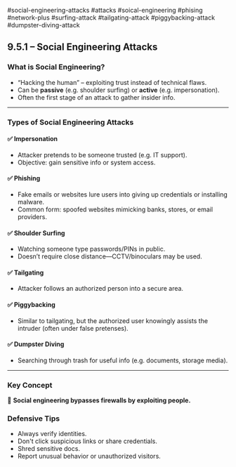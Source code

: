 #social-engineering-attacks #attacks #soical-engineering #phising #network-plus #surfing-attack #tailgating-attack #piggybacking-attack #dumpster-diving-attack

## 9.5.1 – Social Engineering Attacks

### What is Social Engineering?
- “Hacking the human” – exploiting trust instead of technical flaws.
- Can be **passive** (e.g. shoulder surfing) or **active** (e.g. impersonation).
- Often the first stage of an attack to gather insider info.

---

### Types of Social Engineering Attacks

#### ✅ Impersonation
- Attacker pretends to be someone trusted (e.g. IT support).
- Objective: gain sensitive info or system access.

#### ✅ Phishing
- Fake emails or websites lure users into giving up credentials or installing malware.
- Common form: spoofed websites mimicking banks, stores, or email providers.

#### ✅ Shoulder Surfing
- Watching someone type passwords/PINs in public.
- Doesn’t require close distance—CCTV/binoculars may be used.

#### ✅ Tailgating
- Attacker follows an authorized person into a secure area.

#### ✅ Piggybacking
- Similar to tailgating, but the authorized user knowingly assists the intruder (often under false pretenses).

#### ✅ Dumpster Diving
- Searching through trash for useful info (e.g. documents, storage media).

---

### Key Concept
🧱 **Social engineering bypasses firewalls by exploiting people.**

### Defensive Tips
- Always verify identities.
- Don't click suspicious links or share credentials.
- Shred sensitive docs.
- Report unusual behavior or unauthorized visitors.
